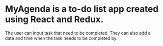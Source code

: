 # MyAgenda is a to-do list app created using React and Redux. 
The user can input task that need to be completed. They can also add a date and time when the task needs to be completed by.
